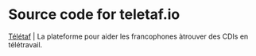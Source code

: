 # Source code for teletaf.io

[Télétaf](https://teletaf.io) | La plateforme pour aider les francophones àtrouver des CDIs en télétravail.
